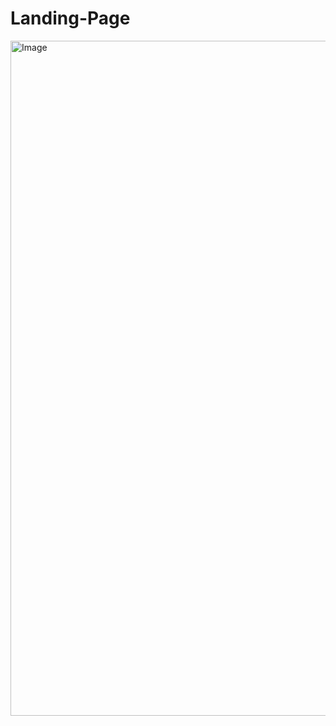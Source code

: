 # Landing-Page
<img width="1920" height="1080" alt="Image" src="https://github.com/user-attachments/assets/844bb5ca-7a64-44a4-809e-7f6a259f4bb6" />
